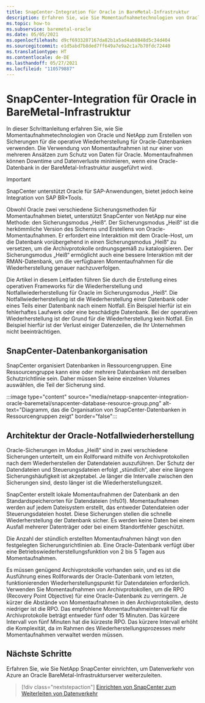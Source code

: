 ```yaml
---
title: SnapCenter-Integration für Oracle in BareMetal-Infrastruktur
description: Erfahren Sie, wie Sie Momentaufnahmetechnologien von Oracle und NetApp verwenden, um Sicherungen für die operative Wiederherstellung für Oracle-Datenbanken in einer BareMetal-Infrastruktur zu erstellen.
ms.topic: how-to
ms.subservice: baremetal-oracle
ms.date: 05/05/2021
ms.openlocfilehash: d9cf6933287167da82b1a5ad4ab8848d5c34d404
ms.sourcegitcommit: e1d5abd7b8ded7ff649a7e9a2c1a7b70fdc72440
ms.translationtype: HT
ms.contentlocale: de-DE
ms.lasthandoff: 05/27/2021
ms.locfileid: "110579887"
---
```

# <a name="snapcenter-integration-for-oracle-on-baremetal-infrastructure"></a>SnapCenter-Integration für Oracle in BareMetal-Infrastruktur

In dieser Schrittanleitung erfahren Sie, wie Sie Momentaufnahmetechnologien von Oracle und NetApp zum Erstellen von Sicherungen für die operative Wiederherstellung für Oracle-Datenbanken verwenden. Die Verwendung von Momentaufnahmen ist nur einer von mehreren Ansätzen zum Schutz von Daten für Oracle. Momentaufnahmen können Downtime und Datenverluste minimieren, wenn eine Oracle-Datenbank in der BareMetal-Infrastruktur ausgeführt wird. 

>[!IMPORTANT]
>SnapCenter unterstützt Oracle für SAP-Anwendungen, bietet jedoch keine Integration von SAP BR\*Tools.

Obwohl Oracle zwei verschiedene Sicherungsmethoden für Momentaufnahmen bietet, unterstützt SnapCenter von NetApp nur eine Methode: den Sicherungsmodus „Heiß“. Der Sicherungsmodus „Heiß“ ist die herkömmliche Version des Sicherns und Erstellens von Oracle-Momentaufnahmen. Er erfordert eine Interaktion mit dem Oracle-Host, um die Datenbank vorübergehend in einen Sicherungsmodus „Heiß“ zu versetzen, um die Archivprotokolle ordnungsgemäß zu katalogisieren. Der Sicherungsmodus „Heiß“ ermöglicht auch eine bessere Interaktion mit der RMAN-Datenbank, um die verfügbaren Momentaufnahmen für die Wiederherstellung genauer nachzuverfolgen. 

Die Artikel in diesem Leitfaden führen Sie durch die Erstellung eines operativen Frameworks für die Wiederherstellung und Notfallwiederherstellung für Oracle im Sicherungsmodus „Heiß“. Die Notfallwiederherstellung ist die Wiederherstellung einer Datenbank oder eines Teils einer Datenbank nach einem Notfall. Ein Beispiel hierfür ist ein fehlerhaftes Laufwerk oder eine beschädigte Datenbank. Bei der operativen Wiederherstellung ist der Grund für die Wiederherstellung kein Notfall. Ein Beispiel hierfür ist der Verlust einiger Datenzeilen, die Ihr Unternehmen nicht beeinträchtigen.

## <a name="snapcenter-database-organization"></a>SnapCenter-Datenbankorganisation
SnapCenter organisiert Datenbanken in Ressourcengruppen. Eine Ressourcengruppe kann eine oder mehrere Datenbanken mit derselben Schutzrichtlinie sein. Daher müssen Sie keine einzelnen Volumes auswählen, die Teil der Sicherung sind.

:::image type="content" source="media/netapp-snapcenter-integration-oracle-baremetal/snapcenter-database-resource-group.png" alt-text="Diagramm, das die Organisation von SnapCenter-Datenbanken in Ressourcengruppen zeigt" border="false":::

## <a name="oracle-disaster-recovery-architecture"></a>Architektur der Oracle-Notfallwiederherstellung

Oracle-Sicherungen im Modus „Heiß“ sind in zwei verschiedene Sicherungen unterteilt, um ein Rollforward mithilfe von Archivprotokollen nach dem Wiederherstellen der Datendateien auszuführen. Der Schutz der Datendateien und Steuerungsdateien erfolgt „stündlich“, aber eine längere Sicherungshäufigkeit ist akzeptabel. Je länger die Intervalle zwischen den Sicherungen sind, desto länger ist die Wiederherstellungszeit.  

SnapCenter erstellt lokale Momentaufnahmen der Datenbank an den Standardspeicherorten für Datendateien (nfs01). Momentaufnahmen werden auf jedem Dateisystem erstellt, das entweder Datendateien oder Steuerungsdateien hostet. Diese Sicherungen stellen die schnelle Wiederherstellung der Datenbank sicher. Es werden keine Daten bei einem Ausfall mehrerer Datenträger oder bei einem Standortfehler geschützt. 

Die Anzahl der stündlich erstellten Momentaufnahmen hängt von den festgelegten Sicherungsrichtlinien ab. Eine Oracle-Datenbank verfügt über eine Betriebswiederherstellungsfunktion von 2 bis 5 Tagen aus Momentaufnahmen.
 
Es müssen genügend Archivprotokolle vorhanden sein, und es ist die Ausführung eines Rollforwards der Oracle-Datenbank vom letzten, funktionierenden Wiederherstellungspunkt für Datendateien erforderlich. Verwenden Sie Momentaufnahmen von Archivprotokollen, um die RPO (Recovery Point Objective) für eine Oracle-Datenbank zu verringern. Je kürzer die Abstände von Momentaufnahmen in den Archivprotokollen, desto niedriger ist die RPO. Das empfohlene Momentaufnahmeintervall für die Archivprotokolle beträgt entweder fünf oder 15 Minuten. Das kürzere Intervall von fünf Minuten hat die kürzeste RPO.  Das kürzere Intervall erhöht die Komplexität, da im Rahmen des Wiederherstellungsprozesses mehr Momentaufnahmen verwaltet werden müssen.

## <a name="next-steps"></a>Nächste Schritte

Erfahren Sie, wie Sie NetApp SnapCenter einrichten, um Datenverkehr von Azure an Oracle BareMetal-Infrastrukturserver weiterzuleiten.

> [!div class="nextstepaction"]
> [Einrichten von SnapCenter zum Weiterleiten von Datenverkehr](set-up-snapcenter-to-route-traffic.md)
